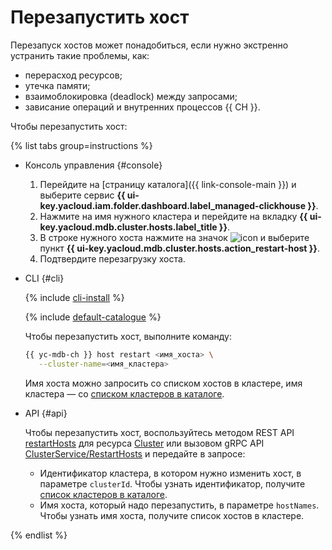 # Перезапустить хост

Перезапуск хостов может понадобиться, если нужно экстренно устранить такие проблемы, как:

* перерасход ресурсов;
* утечка памяти;
* взаимоблокировка (deadlock) между запросами;
* зависание операций и внутренних процессов {{ CH }}.

Чтобы перезапустить хост:

{% list tabs group=instructions %}

- Консоль управления {#console}

  1. Перейдите на [страницу каталога]({{ link-console-main }}) и выберите сервис **{{ ui-key.yacloud.iam.folder.dashboard.label_managed-clickhouse }}**.
  1. Нажмите на имя нужного кластера и перейдите на вкладку **{{ ui-key.yacloud.mdb.cluster.hosts.label_title }}**.
  1. В строке нужного хоста нажмите на значок ![icon](../../../_assets/console-icons/ellipsis.svg) и выберите пункт **{{ ui-key.yacloud.mdb.cluster.hosts.action_restart-host }}**.
  1. Подтвердите перезагрузку хоста.

- CLI {#cli}

  {% include [cli-install](../../cli-install.md) %}

  {% include [default-catalogue](../../default-catalogue.md) %}

  Чтобы перезапустить хост, выполните команду:

  ```bash
  {{ yc-mdb-ch }} host restart <имя_хоста> \
     --cluster-name=<имя_кластера>
  ```

  Имя хоста можно запросить со списком хостов в кластере, имя кластера — со [списком кластеров в каталоге](../../../managed-clickhouse/operations/cluster-list.md#list-clusters).

- API {#api}

  Чтобы перезапустить хост, воспользуйтесь методом REST API [restartHosts](../../../managed-clickhouse/api-ref/Cluster/restartHosts.md) для ресурса [Cluster](../../../managed-clickhouse/api-ref/Cluster/index.md) или вызовом gRPC API [ClusterService/RestartHosts](../../../managed-clickhouse/api-ref/grpc/cluster_service.md#RestartHosts) и передайте в запросе:

  * Идентификатор кластера, в котором нужно изменить хост, в параметре `clusterId`. Чтобы узнать идентификатор, получите [список кластеров в каталоге](../../../managed-clickhouse/operations/cluster-list.md#list-clusters).
  * Имя хоста, который надо перезапустить, в параметре `hostNames`. Чтобы узнать имя хоста, получите список хостов в кластере.

{% endlist %}
